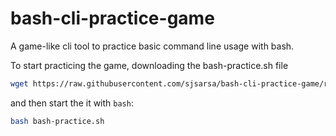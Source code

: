 # bash-cli-practice-game
A game-like cli tool to practice basic command line usage with bash.

To start practicing the game, downloading the bash-practice.sh file

```sh
wget https://raw.githubusercontent.com/sjsarsa/bash-cli-practice-game/refs/heads/main/bash-practice.sh
```

and then start the it with `bash`:

```sh
bash bash-practice.sh
```
